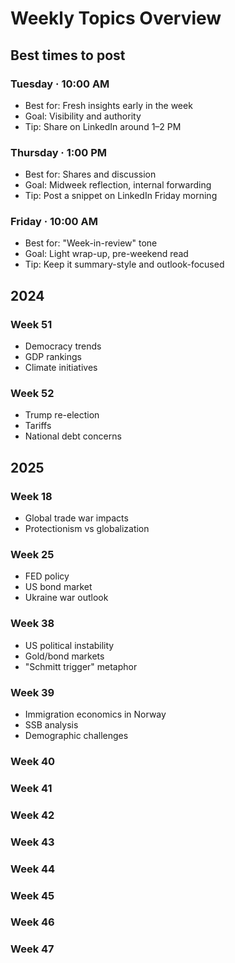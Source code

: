 # Weekly Topics Overview

## Best times to post

### Tuesday · 10:00 AM

- Best for: Fresh insights early in the week
- Goal: Visibility and authority
- Tip: Share on LinkedIn around 1–2 PM

### Thursday · 1:00 PM

- Best for: Shares and discussion
- Goal: Midweek reflection, internal forwarding
- Tip: Post a snippet on LinkedIn Friday morning

### Friday · 10:00 AM

- Best for: "Week-in-review" tone
- Goal: Light wrap-up, pre-weekend read
- Tip: Keep it summary-style and outlook-focused

## 2024

### Week 51

- Democracy trends
- GDP rankings
- Climate initiatives

### Week 52

- Trump re-election
- Tariffs
- National debt concerns

## 2025

### Week 18

- Global trade war impacts
- Protectionism vs globalization

### Week 25

- FED policy
- US bond market
- Ukraine war outlook

### Week 38

- US political instability
- Gold/bond markets
- "Schmitt trigger" metaphor

### Week 39

- Immigration economics in Norway
- SSB analysis
- Demographic challenges

### Week 40

### Week 41

### Week 42

### Week 43

### Week 44

### Week 45

### Week 46

### Week 47

